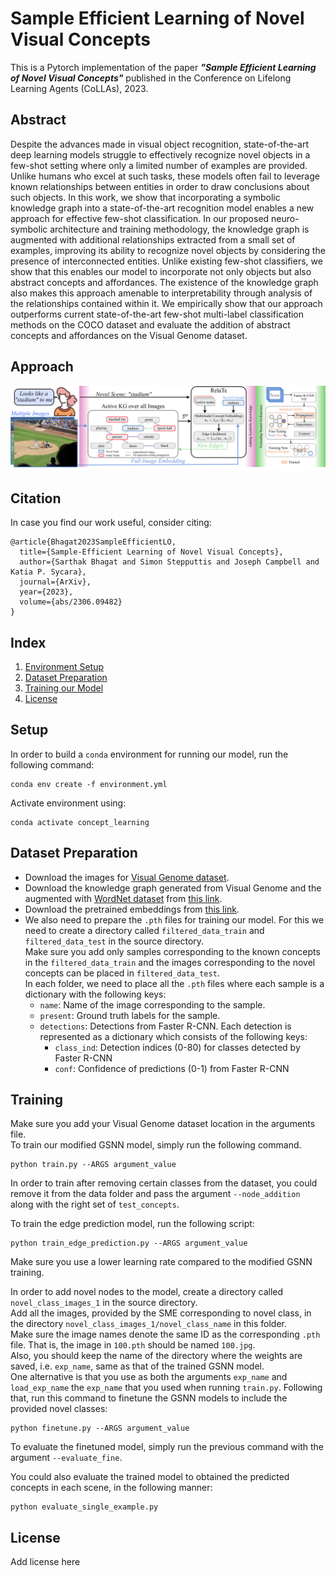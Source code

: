 # Sample Efficient Learning of Novel Visual Concepts

This is a Pytorch implementation of the paper <b><i>"Sample Efficient Learning of Novel Visual Concepts"</b></i> published in the Conference on Lifelong Learning Agents (CoLLAs), 2023.

## Abstract

Despite the advances made in visual object recognition, state-of-the-art deep learning models struggle to effectively recognize novel objects in a few-shot setting where only a limited number of examples are provided. Unlike humans who excel at such tasks, these models often fail to leverage known relationships between entities in order to draw conclusions about such objects. In this work, we show that incorporating a symbolic knowledge graph into a state-of-the-art recognition model enables a new approach for effective few-shot classification. In our proposed neuro-symbolic architecture and training methodology, the knowledge graph is augmented with additional relationships extracted from a small set of examples, improving its ability to recognize novel objects by considering the presence of interconnected entities. Unlike existing few-shot classifiers, we show that this enables our model to incorporate not only objects but also abstract concepts and affordances. The existence of the knowledge graph also makes this approach amenable to interpretability through analysis of the relationships contained within it. We empirically show that our approach outperforms current state-of-the-art few-shot multi-label classification methods on the COCO dataset and evaluate the addition of abstract concepts and affordances on the Visual Genome dataset. 

## Approach

![Approach Figure](images/RelaTe.png)

## Citation

In case you find our work useful, consider citing:
```
@article{Bhagat2023SampleEfficientLO,
  title={Sample-Efficient Learning of Novel Visual Concepts},
  author={Sarthak Bhagat and Simon Stepputtis and Joseph Campbell and Katia P. Sycara},
  journal={ArXiv},
  year={2023},
  volume={abs/2306.09482}
}
```

## Index

1. [Environment Setup](#setup)
2. [Dataset Preparation](#dataset-preparation)
3. [Training our Model](#training)
4. [License](#license)

## Setup

In order to build a ```conda``` environment for running our model, run the following command:
```
conda env create -f environment.yml
```

Activate environment using:
```
conda activate concept_learning
```

## Dataset Preparation

* Download the images for <a href="http://visualgenome.org/">Visual Genome dataset</a>. <br>
* Download the knowledge graph generated from Visual Genome and the augmented with <a href="https://wordnet.princeton.edu/">WordNet dataset</a> from <a href="https://drive.google.com/file/d/12qZD6LWI0xVSnKsQCBG7ehYhCeZB6LGC/view?usp=sharing">this link</a>. <br>
* Download the pretrained embeddings from <a href="https://drive.google.com/drive/folders/1IG0WQL6rtmNW1PMntz464_d5v0NDT49b?usp=sharing">this link</a>.
* We also need to prepare the ```.pth``` files for training our model. For this we need to create a directory called ```filtered_data_train``` and ```filtered_data_test``` in the source directory. <br>
Make sure you add only samples corresponding to the known concepts in the ```filtered_data_train``` and the images corresponding to the novel concepts can be placed in ```filtered_data_test```.<br>
In each folder, we need to place all the ```.pth``` files where each sample is a dictionary with the following keys:<br>
    - ```name```: Name of the image corresponding to the sample.<br>
    - ```present```: Ground truth labels for the sample.
    - ```detections```: Detections from Faster R-CNN. Each detection is represented as a dictionary which consists of the following keys:
        - ```class_ind```: Detection indices (0-80) for classes detected by Faster R-CNN
        - ```conf```: Confidence of predictions (0-1) from Faster R-CNN

## Training

Make sure you add your Visual Genome dataset location in the arguments file. <br> 
To train our modified GSNN model, simply run the following command.

```
python train.py --ARGS argument_value
```
In order to train after removing certain classes from the dataset, you could remove it from the data folder and pass the argument ```--node_addition``` along with the right set of ```test_concepts```.

To train the edge prediction model, run the following script:
```
python train_edge_prediction.py --ARGS argument_value
```
Make sure you use a lower learning rate compared to the modified GSNN training.

In order to add novel nodes to the model, create a directory called ```novel_class_images_1``` in the source directory.<br>
Add all the images, provided by the SME corresponding to novel class, in the directory ```novel_class_images_1/novel_class_name``` in this folder.<br>
Make sure the image names denote the same ID as the corresponding ```.pth``` file. That is, the image in ```100.pth``` should be named ```100.jpg```. <br>
Also, you should keep the name of the directory where the weights are saved, i.e. ```exp_name```, same as that of the trained GSNN model.<br>
One alternative is that you use as both the arguments ```exp_name``` and ```load_exp_name``` the ```exp_name``` that you used when running ```train.py```.
Following that, run this command to finetune the GSNN models to include the provided novel classes:

```
python finetune.py --ARGS argument_value
```

To evaluate the finetuned model, simply run the previous command with the argument ```--evaluate_fine```.

You could also evaluate the trained model to obtained the predicted concepts in each scene, in the following manner:

```
python evaluate_single_example.py
```

## License

Add license here